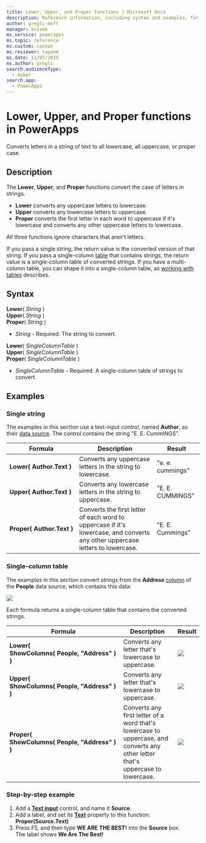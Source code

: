 ```yaml
---
title: Lower, Upper, and Proper functions | Microsoft Docs
description: Reference information, including syntax and examples, for the Lower, Upper, and Proper functions in PowerApps
author: gregli-msft
manager: kvivek
ms.service: powerapps
ms.topic: reference
ms.custom: canvas
ms.reviewer: tapanm
ms.date: 11/07/2015
ms.author: gregli
search.audienceType: 
  - maker
search.app: 
  - PowerApps
---
```

# Lower, Upper, and Proper functions in PowerApps
Converts letters in a string of text to all lowercase, all uppercase, or proper case.

## Description
The **Lower**, **Upper**, and **Proper** functions convert the case of letters in strings.

* **Lower** converts any uppercase letters to lowercase.
* **Upper** converts any lowercase letters to uppercase.
* **Proper** converts the first letter in each word to uppercase if it's lowercase and converts any other uppercase letters to lowercase.

All three functions ignore characters that aren't letters.

If you pass a single string, the return value is the converted version of that string.  If you pass a single-column [table](../working-with-tables.md) that contains strings, the return value is a single-column table of converted strings. If you have a multi-column table, you can shape it into a single-column table, as [working with tables](../working-with-tables.md) describes.

## Syntax
**Lower**( *String* )<br>**Upper**( *String* )<br>**Proper**( *String* )

* *String* - Required. The string to convert.

**Lower**( *SingleColumnTable* )<br>**Upper**( *SingleColumnTable* )<br>**Proper**( *SingleColumnTable* )

* *SingleColumnTable* - Required. A single-column table of strings to convert.

## Examples
### Single string
The examples in this section use a text-input control, named **Author**, as their [data source](../working-with-data-sources.md). The control contains the string "E. E. CummINGS".

| Formula | Description | Result |
| --- | --- | --- |
| **Lower(&nbsp;Author.Text&nbsp;)** |Converts any uppercase letters in the string to lowercase. |"e. e. cummings" |
| **Upper(&nbsp;Author.Text&nbsp;)** |Converts any lowercase letters in the string to uppercase. |"E. E. CUMMINGS" |
| **Proper(&nbsp;Author.Text&nbsp;)** |Converts the first letter of each word to uppercase if it's lowercase, and converts any other uppercase letters to lowercase. |"E. E. Cummings" |

### Single-column table
The examples in this section convert strings from the **Address** [column](../working-with-tables.md#columns) of the **People** data source, which contains this data:

![](media/function-lower-upper-proper/people-table.png)

Each formula returns a single-column table that contains the converted strings.

| Formula | Description | Result |
| --- | --- | --- |
| **Lower( ShowColumns(&nbsp;People,&nbsp;"Address"&nbsp;) )** |Converts any letter that's lowercase to uppercase. |<style> img { max-width:none; } </style> ![](media/function-lower-upper-proper/people-table-lower.png) |
| **Upper( ShowColumns(&nbsp;People,&nbsp;"Address"&nbsp;) )** |Converts any letter that's lowercase to uppercase. |![](media/function-lower-upper-proper/people-table-upper.png) |
| **Proper( ShowColumns(&nbsp;People,&nbsp;"Address"&nbsp;) )** |Converts any first letter of a word that's lowercase to uppercase, and converts any other letter that's uppercase to lowercase. |![](media/function-lower-upper-proper/people-table-proper.png) |

### Step-by-step example
1. Add a **[Text input](../controls/control-text-input.md)** control, and name it **Source**.
2. Add a label, and set its **[Text](../controls/properties-core.md)** property to this function:<br>**Proper(Source.Text)**
3. Press F5, and then type **WE ARE THE BEST!** into the **Source** box.<br>The label shows **We Are The Best!**

